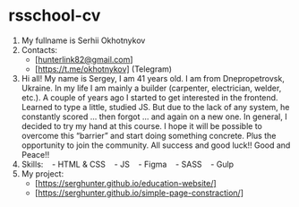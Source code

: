 
# rsschool-cv
1. My fullname is Serhii Okhotnykov
2. Contacts:
    - [hunterlink82@gmail.com]
    - [https://t.me/okhotnykov] (Telegram)
3. Hi all! My name is Sergey, I am 41 years old. I am from Dnepropetrovsk, Ukraine. In my life I am mainly a builder (carpenter, electrician, welder, etc.). A couple of years ago I started to get interested in the frontend. Learned to type a little, studied JS. But due to the lack of any system, he constantly scored ... then forgot ... and again on a new one. In general, I decided to try my hand at this course. I hope it will be possible to overcome this “barrier” and start doing something concrete. Plus the opportunity to join the community. All success and good luck!! Good and Peace!!
4. Skills:
   - HTML & CSS
   - JS
   - Figma
   - SASS
   - Gulp
5. My project:
   - [https://serghunter.github.io/education-website/]
   - [https://serghunter.github.io/simple-page-constraction/]

